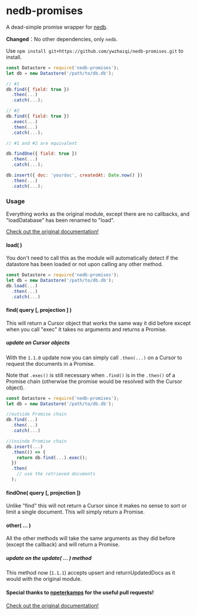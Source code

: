 # nedb-promises
A dead-simple promise wrapper for [nedb](https://github.com/louischatriot/nedb#readme).

**Changed**：No other dependencies, only `nedb`.

Use `npm install git+https://github.com/ywzhaiqi/nedb-promises.git` to install.


```js
const Datastore = require('nedb-promises');
let db = new Datastore('/path/to/db.db');

// #1
db.find({ field: true })
  .then(...)
  .catch(...);

// #2
db.find({ field: true })
  .exec(...)
  .then(...)
  .catch(...);

// #1 and #2 are equivalent

db.findOne({ field: true })
  .then(...)
  .catch(...);

db.insert({ doc: 'yourdoc', createdAt: Date.now() })
  .then(...)
  .catch(...);
```

### Usage
Everything works as the original module, except there are no callbacks, and "loadDatabase" has been renamed to "load".

[Check out the original documentation!](https://github.com/louischatriot/nedb#readme)

#### load( )
You don't need to call this as the module will automatically detect if the datastore has been loaded or not upon calling any other method.
```js
const Datastore = require('nedb-promises');
let db = new Datastore('/path/to/db.db');
db.load(...)
  .then(...)
  .catch(...)
```

#### find( query [, projection ] )
This will return a Cursor object that works the same way it did before except when you call "exec" it takes no arguments and returns a Promise.

##### update on Cursor objects
With the `1.1.0` update now you can simply call `.then(...)` on a Cursor to request the documents in a Promise.

Note that `.exec()` is still necessary when `.find()` is in the `.then()` of a Promise chain (otherwise the promise would be resolved with the Cursor object).

```js
const Datastore = require('nedb-promises');
let db = new Datastore('/path/to/db.db');

//outside Promise chain
db.find(...)
  .then(...)
  .catch(...)

//insinde Promise chain
db.insert(...)
  .then(() => {
    return db.find(...).exec();
  })
  .then(
    // use the retrieved documents
  );
```

#### findOne( query [, projection ])
Unlike "find" this will not return a Cursor since it makes no sense to sort or limit a single document.
This will simply return a Promise.

#### other( ... )
All the other methods will take the same arguments as they did before (except the callback) and will return a Promise.

##### update on the update( ... ) method
This method now (`1.1.1`) accepts upsert and returnUpdatedDocs as it would with the original module.

#### Special thanks to [npeterkamps](https://github.com/npeterkamps) for the useful pull requests!

[Check out the original documentation!](https://github.com/louischatriot/nedb#readme)